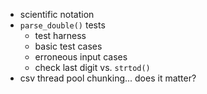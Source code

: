 - scientific notation
- `parse_double()` tests
  - test harness
  - basic test cases
  - erroneous input cases
  - check last digit vs. `strtod()`
- csv thread pool chunking... does it matter?



